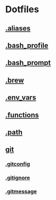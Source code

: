 # Dotfiles

## [.aliases](./.aliases)

## [.bash_profile](./.bash_profile)

## [.bash_prompt](./.bash_prompt)

## [.brew](./.brew)

## [.env_vars](./.env_vars)

## [.functions](./.functions)

## [.path](./.path)

## [git](./git)

### [.gitconfig](./git/.gitconfig)

### [.gitignore](./git/.gitignore)

### [.gitmessage](/git/.gitmessage)
